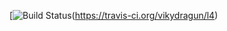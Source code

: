 [![Build Status](https://travis-ci.org/vikydragun/l4.svg?branch=master)(https://travis-ci.org/vikydragun/l4)

